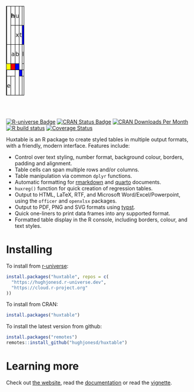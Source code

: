 
<style>
.huxtable {
  border-collapse: collapse;
  border: 0px;
  margin-bottom: 2em;
  margin-top: 2em;
}
.huxtable-cell {
  vertical-align: top;
  text-align: left;
  white-space: normal;
  border-style: solid;
  border-width: 0pt;
  padding: 6pt;
  font-weight: normal;
}
.huxtable-header {
  font-weight: bold;
}
</style>

<table class="huxtable" data-quarto-disable-processing="true"  style="margin-left: auto; margin-right: auto;">

<col>

<col>

<col>

<col>

<col>

<col>

<tbody>

<tr>

<td class="huxtable-cell" style="text-align: center;  border-style: solid solid solid solid; border-width: 1.2pt 1.2pt 1.2pt 1.2pt; border-top-color: rgb(0, 0, 0);  border-right-color: rgb(0, 0, 0);  border-bottom-color: rgb(0, 0, 0);  border-left-color: rgb(0, 0, 0); padding: 0pt 0pt 0pt 0pt;    font-family: DejaVu Sans;">

</td>

<td class="huxtable-cell" rowspan="2" style="text-align: center;  border-style: solid solid solid solid; border-width: 1.2pt 1.2pt 1.2pt 1.2pt; border-top-color: rgb(0, 0, 0);  border-right-color: rgb(0, 0, 0);  border-bottom-color: rgb(0, 0, 0);  border-left-color: rgb(0, 0, 0); padding: 0pt 0pt 0pt 0pt;    font-family: DejaVu Sans;">

</td>

<td class="huxtable-cell" style="text-align: center;  border-style: solid solid solid solid; border-width: 1.2pt 1.2pt 1.2pt 1.2pt; border-top-color: rgb(0, 0, 0);  border-right-color: rgb(0, 0, 0);  border-bottom-color: rgb(0, 0, 0);  border-left-color: rgb(0, 0, 0); padding: 0pt 0pt 0pt 0pt;  font-weight: bold;  font-family: DejaVu Sans;">

h
</td>

<td class="huxtable-cell" style="text-align: center;  border-style: solid solid solid solid; border-width: 1.2pt 1.2pt 1.2pt 1.2pt; border-top-color: rgb(0, 0, 0);  border-right-color: rgb(0, 0, 0);  border-bottom-color: rgb(0, 0, 0);  border-left-color: rgb(0, 0, 0); padding: 0pt 0pt 0pt 0pt;    font-family: DejaVu Sans;">

u
</td>

<td class="huxtable-cell" style="text-align: center;  border-style: solid solid solid solid; border-width: 1.2pt 1.2pt 1.2pt 1.2pt; border-top-color: rgb(0, 0, 0);  border-right-color: rgb(0, 0, 0);  border-bottom-color: rgb(0, 0, 0);  border-left-color: rgb(0, 0, 0); padding: 0pt 0pt 0pt 0pt;    font-family: DejaVu Sans;">

</td>

<td class="huxtable-cell" style="text-align: center;  border-style: solid solid solid solid; border-width: 1.2pt 1.2pt 1.2pt 1.2pt; border-top-color: rgb(0, 0, 0);  border-right-color: rgb(0, 0, 0);  border-bottom-color: rgb(0, 0, 0);  border-left-color: rgb(0, 0, 0); padding: 0pt 0pt 0pt 0pt;    font-family: DejaVu Sans;">

</td>

</tr>

<tr>

<td class="huxtable-cell" style="text-align: center;  border-style: solid solid solid solid; border-width: 1.2pt 1.2pt 1.2pt 1.2pt; border-top-color: rgb(0, 0, 0);  border-right-color: rgb(0, 0, 0);  border-bottom-color: rgb(0, 0, 0);  border-left-color: rgb(0, 0, 0); padding: 0pt 0pt 0pt 0pt;    font-family: DejaVu Sans;">

</td>

<td class="huxtable-cell" style="text-align: center;  border-style: solid solid solid solid; border-width: 1.2pt 1.2pt 1.2pt 1.2pt; border-top-color: rgb(0, 0, 0);  border-right-color: rgb(0, 0, 0);  border-bottom-color: rgb(0, 0, 0);  border-left-color: rgb(0, 0, 0); padding: 0pt 0pt 0pt 0pt;    font-family: DejaVu Sans;">

</td>

<td class="huxtable-cell" style="text-align: center;  border-style: solid solid solid solid; border-width: 1.2pt 1.2pt 1.2pt 1.2pt; border-top-color: rgb(0, 0, 0);  border-right-color: rgb(0, 0, 0);  border-bottom-color: rgb(0, 0, 0);  border-left-color: rgb(0, 0, 0); padding: 0pt 0pt 0pt 0pt;    font-family: DejaVu Sans;">

x
</td>

<td class="huxtable-cell" style="text-align: center;  border-style: solid solid solid solid; border-width: 1.2pt 1.2pt 1.2pt 1.2pt; border-top-color: rgb(0, 0, 0);  border-right-color: rgb(0, 0, 0);  border-bottom-color: rgb(0, 0, 0);  border-left-color: rgb(0, 0, 0); padding: 0pt 0pt 0pt 0pt;    font-family: DejaVu Sans;">

t
</td>

<td class="huxtable-cell" style="text-align: center;  border-style: solid solid solid solid; border-width: 1.2pt 1.2pt 1.2pt 1.2pt; border-top-color: rgb(0, 0, 0);  border-right-color: rgb(0, 0, 0);  border-bottom-color: rgb(0, 0, 0);  border-left-color: rgb(0, 0, 0); padding: 0pt 0pt 0pt 0pt; background-color: rgb(0, 0, 255);   font-family: DejaVu Sans;">

<span style="color: rgb(255, 255, 255);"></span>
</td>

</tr>

<tr>

<td class="huxtable-cell" style="text-align: center;  border-style: solid solid solid solid; border-width: 1.2pt 1.2pt 1.2pt 1.2pt; border-top-color: rgb(0, 0, 0);  border-right-color: rgb(0, 0, 0);  border-bottom-color: rgb(0, 0, 0);  border-left-color: rgb(0, 0, 0); padding: 0pt 0pt 0pt 0pt; background-color: rgb(255, 0, 0);   font-family: DejaVu Sans;">

<span style="color: rgb(255, 255, 255);"></span>
</td>

<td class="huxtable-cell" style="text-align: center;  border-style: solid solid solid solid; border-width: 1.2pt 1.2pt 1.2pt 1.2pt; border-top-color: rgb(0, 0, 0);  border-right-color: rgb(0, 0, 0);  border-bottom-color: rgb(0, 0, 0);  border-left-color: rgb(0, 0, 0); padding: 0pt 0pt 0pt 0pt;    font-family: DejaVu Sans;">

</td>

<td class="huxtable-cell" style="text-align: center;  border-style: solid solid solid solid; border-width: 1.2pt 1.2pt 1.2pt 1.2pt; border-top-color: rgb(0, 0, 0);  border-right-color: rgb(0, 0, 0);  border-bottom-color: rgb(0, 0, 0);  border-left-color: rgb(0, 0, 0); padding: 0pt 0pt 0pt 0pt;    font-family: DejaVu Sans;">

a
</td>

<td class="huxtable-cell" style="text-align: center;  border-style: solid solid solid solid; border-width: 1.2pt 1.2pt 1.2pt 1.2pt; border-top-color: rgb(0, 0, 0);  border-right-color: rgb(0, 0, 0);  border-bottom-color: rgb(0, 0, 0);  border-left-color: rgb(0, 0, 0); padding: 0pt 0pt 0pt 0pt;    font-family: DejaVu Sans;">

b
</td>

<td class="huxtable-cell" rowspan="2" style="text-align: center;  border-style: solid solid solid solid; border-width: 1.2pt 1.2pt 1.2pt 1.2pt; border-top-color: rgb(0, 0, 0);  border-right-color: rgb(0, 0, 0);  border-bottom-color: rgb(0, 0, 0);  border-left-color: rgb(0, 0, 0); padding: 0pt 0pt 0pt 0pt;    font-family: DejaVu Sans;">

</td>

<td class="huxtable-cell" style="text-align: center;  border-style: solid solid solid solid; border-width: 1.2pt 1.2pt 1.2pt 1.2pt; border-top-color: rgb(0, 0, 0);  border-right-color: rgb(0, 0, 0);  border-bottom-color: rgb(0, 0, 0);  border-left-color: rgb(0, 0, 0); padding: 0pt 0pt 0pt 0pt;    font-family: DejaVu Sans;">

l
</td>

</tr>

<tr>

<td class="huxtable-cell" colspan="2" style="text-align: center;  border-style: solid solid solid solid; border-width: 1.2pt 1.2pt 1.2pt 1.2pt; border-top-color: rgb(0, 0, 0);  border-right-color: rgb(0, 0, 0);  border-bottom-color: rgb(0, 0, 0);  border-left-color: rgb(0, 0, 0); padding: 0pt 0pt 0pt 0pt; background-color: rgb(255, 255, 0);   font-family: DejaVu Sans;">

<span style="color: rgb(0, 0, 0);"></span>
</td>

<td class="huxtable-cell" style="text-align: center;  border-style: solid solid solid solid; border-width: 1.2pt 1.2pt 1.2pt 1.2pt; border-top-color: rgb(0, 0, 0);  border-right-color: rgb(0, 0, 0);  border-bottom-color: rgb(0, 0, 0);  border-left-color: rgb(0, 0, 0); padding: 0pt 0pt 0pt 0pt; background-color: rgb(255, 0, 0);   font-family: DejaVu Sans;">

<span style="color: rgb(255, 255, 255);"></span>
</td>

<td class="huxtable-cell" style="text-align: center;  border-style: solid solid solid solid; border-width: 1.2pt 1.2pt 1.2pt 1.2pt; border-top-color: rgb(0, 0, 0);  border-right-color: rgb(0, 0, 0);  border-bottom-color: rgb(0, 0, 0);  border-left-color: rgb(0, 0, 0); padding: 0pt 0pt 0pt 0pt; background-color: rgb(0, 0, 255);   font-family: DejaVu Sans;">

<span style="color: rgb(255, 255, 255);"></span>
</td>

<td class="huxtable-cell" style="text-align: center;  border-style: solid solid solid solid; border-width: 1.2pt 1.2pt 1.2pt 1.2pt; border-top-color: rgb(0, 0, 0);  border-right-color: rgb(0, 0, 0);  border-bottom-color: rgb(0, 0, 0);  border-left-color: rgb(0, 0, 0); padding: 0pt 0pt 0pt 0pt;    font-family: DejaVu Sans;">

</td>

</tr>

<tr>

<td class="huxtable-cell" style="text-align: center;  border-style: solid solid solid solid; border-width: 1.2pt 1.2pt 1.2pt 1.2pt; border-top-color: rgb(0, 0, 0);  border-right-color: rgb(0, 0, 0);  border-bottom-color: rgb(0, 0, 0);  border-left-color: rgb(0, 0, 0); padding: 0pt 0pt 0pt 0pt; background-color: rgb(0, 0, 255);   font-family: DejaVu Sans;">

<span style="color: rgb(255, 255, 255);"></span>
</td>

<td class="huxtable-cell" colspan="2" style="text-align: center;  border-style: solid solid solid solid; border-width: 1.2pt 1.2pt 1.2pt 1.2pt; border-top-color: rgb(0, 0, 0);  border-right-color: rgb(0, 0, 0);  border-bottom-color: rgb(0, 0, 0);  border-left-color: rgb(0, 0, 0); padding: 0pt 0pt 0pt 0pt;    font-family: DejaVu Sans;">

</td>

<td class="huxtable-cell" rowspan="2" style="text-align: center;  border-style: solid solid solid solid; border-width: 1.2pt 1.2pt 1.2pt 1.2pt; border-top-color: rgb(0, 0, 0);  border-right-color: rgb(0, 0, 0);  border-bottom-color: rgb(0, 0, 0);  border-left-color: rgb(0, 0, 0); padding: 0pt 0pt 0pt 0pt;    font-family: DejaVu Sans;">

</td>

<td class="huxtable-cell" style="text-align: center;  border-style: solid solid solid solid; border-width: 1.2pt 1.2pt 1.2pt 1.2pt; border-top-color: rgb(0, 0, 0);  border-right-color: rgb(0, 0, 0);  border-bottom-color: rgb(0, 0, 0);  border-left-color: rgb(0, 0, 0); padding: 0pt 0pt 0pt 0pt; background-color: rgb(0, 0, 255);   font-family: DejaVu Sans;">

<span style="color: rgb(255, 255, 255);"></span>
</td>

<td class="huxtable-cell" style="text-align: center;  border-style: solid solid solid solid; border-width: 1.2pt 1.2pt 1.2pt 1.2pt; border-top-color: rgb(0, 0, 0);  border-right-color: rgb(0, 0, 0);  border-bottom-color: rgb(0, 0, 0);  border-left-color: rgb(0, 0, 0); padding: 0pt 0pt 0pt 0pt;    font-family: DejaVu Sans;">

</td>

</tr>

<tr>

<td class="huxtable-cell" style="text-align: center;  border-style: solid solid solid solid; border-width: 1.2pt 1.2pt 1.2pt 1.2pt; border-top-color: rgb(0, 0, 0);  border-right-color: rgb(0, 0, 0);  border-bottom-color: rgb(0, 0, 0);  border-left-color: rgb(0, 0, 0); padding: 0pt 0pt 0pt 0pt;    font-family: DejaVu Sans;">

</td>

<td class="huxtable-cell" style="text-align: center;  border-style: solid solid solid solid; border-width: 1.2pt 1.2pt 1.2pt 1.2pt; border-top-color: rgb(0, 0, 0);  border-right-color: rgb(0, 0, 0);  border-bottom-color: rgb(0, 0, 0);  border-left-color: rgb(0, 0, 0); padding: 0pt 0pt 0pt 0pt;    font-family: DejaVu Sans;">

e
</td>

<td class="huxtable-cell" style="text-align: center;  border-style: solid solid solid solid; border-width: 1.2pt 1.2pt 1.2pt 1.2pt; border-top-color: rgb(0, 0, 0);  border-right-color: rgb(0, 0, 0);  border-bottom-color: rgb(0, 0, 0);  border-left-color: rgb(0, 0, 0); padding: 0pt 0pt 0pt 0pt;    font-family: DejaVu Sans;">

</td>

<td class="huxtable-cell" style="text-align: center;  border-style: solid solid solid solid; border-width: 1.2pt 1.2pt 1.2pt 1.2pt; border-top-color: rgb(0, 0, 0);  border-right-color: rgb(0, 0, 0);  border-bottom-color: rgb(0, 0, 0);  border-left-color: rgb(0, 0, 0); padding: 0pt 0pt 0pt 0pt;    font-family: DejaVu Sans;">

</td>

<td class="huxtable-cell" style="text-align: center;  border-style: solid solid solid solid; border-width: 1.2pt 1.2pt 1.2pt 1.2pt; border-top-color: rgb(0, 0, 0);  border-right-color: rgb(0, 0, 0);  border-bottom-color: rgb(0, 0, 0);  border-left-color: rgb(0, 0, 0); padding: 0pt 0pt 0pt 0pt;    font-family: DejaVu Sans;">

</td>

</tr>

</tbody>

</table>

<!-- README.md is generated from README.Rmd. Please edit that file -->

<br>

<!-- badges: start -->

[![R-universe
Badge](https://hughjonesd.r-universe.dev/badges/huxtable)](https://hughjonesd.r-universe.dev/huxtable)
[![CRAN Status
Badge](https://www.r-pkg.org/badges/version/huxtable)](https://cran.r-project.org/package=huxtable)
[![CRAN Downloads Per
Month](https://cranlogs.r-pkg.org/badges/huxtable)](https://CRAN.R-project.org/package=huxtable)
[![R build
status](https://github.com/hughjonesd/huxtable/workflows/R-CMD-check/badge.svg)](https://github.com/hughjonesd/huxtable/actions)
[![Coverage
Status](https://img.shields.io/codecov/c/github/hughjonesd/huxtable/master.svg)](https://app.codecov.io/github/hughjonesd/huxtable?branch=master)
<!-- badges: end -->

Huxtable is an R package to create styled tables in multiple output
formats, with a friendly, modern interface. Features include:

- Control over text styling, number format, background colour, borders,
  padding and alignment.
- Table cells can span multiple rows and/or columns.
- Table manipulation via common `dplyr` functions.
- Automatic formatting for [rmarkdown](https://rmarkdown.rstudio.com/)
  and [quarto](https://quarto.org/) documents.
- `huxreg()` function for quick creation of regression tables.
- Output to HTML, LaTeX, RTF, and Microsoft Word/Excel/Powerpoint, using
  the `officer` and `openxlsx` packages.
- Output to PDF, PNG and SVG formats using [typst](https://typst.app/).
- Quick one-liners to print data frames into any supported format.
- Formatted table display in the R console, including borders, colour,
  and text styles.

# Installing

To install from [r-universe](https://r-universe.dev):

``` r
install.packages("huxtable", repos = c(
  "https://hughjonesd.r-universe.dev",
  "https://cloud.r-project.org"
))
```

To install from CRAN:

``` r
install.packages("huxtable")
```

To install the latest version from github:

``` r
install.packages("remotes")
remotes::install_github("hughjonesd/huxtable")
```

# Learning more

Check out [the website](https://hughjonesd.github.io/huxtable/), read
the
[documentation](https://hughjonesd.github.io/huxtable/reference/index.html)
or read the
[vignette](https://hughjonesd.github.io/huxtable/huxtable-html.html).
